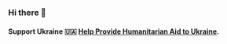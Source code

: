 ### Hi there 👋
#### Support Ukraine 🇺🇦 [Help Provide Humanitarian Aid to Ukraine](https://bank.gov.ua/en/about/humanitarian-aid-to-ukraine).

<!--
**garikhg/garikhg** is a ✨ _special_ ✨ repository because its `README.md` (this file) appears on your GitHub profile.

Here are some ideas to get you started:

- 🔭 I’m currently working on WebEfect
- 🌱 I’m currently learning ...
- 👯 I’m looking to collaborate on ...
- 🤔 I’m looking for help with ...
- 💬 Ask me about ...
- 📫 How to reach me: ...
- 😄 Pronouns: ...
- ⚡ Fun fact: ...
-->
